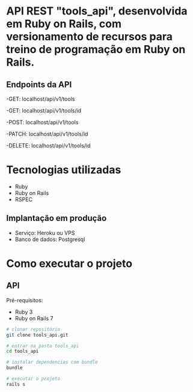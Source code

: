 # API REST "tools_api", desenvolvida em Ruby on Rails, com versionamento de recursos para treino de programação em Ruby on Rails.

## Endpoints da API
-GET: localhost/api/v1/tools

-GET: localhost/api/v1/tools/id

-POST: localhost/api/v1/tools

-PATCH: localhost/api/v1/tools/id

-DELETE: localhost/api/v1/tools/id

# Tecnologias utilizadas

- Ruby
- Ruby on Rails
- RSPEC

## Implantação em produção
- Serviço: Heroku ou VPS
- Banco de dados: Postgresql

# Como executar o projeto

## API
Pré-requisitos:

- Ruby 3
- Ruby on Rails 7

```bash
# clonar repositório
git clone tools_api.git

# entrar na pasta tools_api
cd tools_api

# instalar dependencias com bundle
bundle

# executar o projeto
rails s
```

